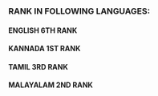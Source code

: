 ### **RANK IN FOLLOWING LANGUAGES:**
#### ENGLISH     6TH RANK
#### KANNADA     1ST RANK
#### TAMIL       3RD RANK
#### MALAYALAM   2ND RANK
